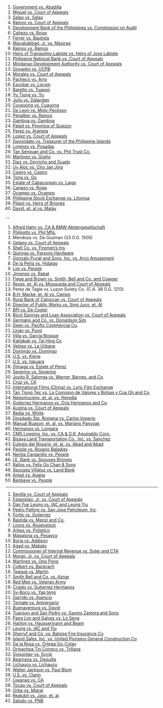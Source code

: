 1) [Government vs. Abadilla](CASES/Government%20vs.%20Abadilla.md)
2) [Miguel vs. Court of Appeals](CASES/Miguel%20vs.%20Court%20of%20Appeals.md)
3) [Salao vs. Salao](CASES/Salao%20vs.%20Salao.md)
5) [Ramos vs. Court of Appeals](CASES/Ramos%20vs.%20Court%20of%20Appeals.md)
6) [Development Bank of the Philippines vs. Commission on Audit](CASES/Development%20Bank%20of%20the%20Philippines%20vs.%20Commission%20on%20Audit.md)
7) [Cañezo vs. Rojas](CASES/Cañezo%20vs.%20Rojas.md)
8) [Ferrer vs. Bautista](CASES/Ferrer%20vs.%20Bautista.md)
9) [Macababbad, Jr. vs. Masirag](CASES/Macababbad,%20Jr.%20vs.%20Masirag.md)
10) [Ramos vs. Ramos](CASES/Ramos%20vs.%20Ramos.md)
11) [Heirs of Tranquilino Labiste vs. Heirs of Jose Labiste](CASES/Heirs%20of%20Tranquilino%20Labiste%20vs.%20Heirs%20of%20Jose%20Labiste.md)
12) [Philippine National Bank vs. Court of Appeals](CASES/Philippine%20National%20Bank%20vs.%20Court%20of%20Appeals.md)
13) [Mindanao Development Authority vs. Court of Appeals](CASES/Mindanao%20Development%20Authority%20vs.%20Court%20of%20Appeals.md)
14) [Goyanko vs. UCPB](CASES/Goyanko%20vs.%20UCPB.md)
15) [Morales vs. Court of Appeals](CASES/Morales%20vs.%20Court%20of%20Appeals.md)
16) [Pacheco vs. Arro](CASES/Pacheco%20vs.%20Arro.md)
17) [Escobar vs. Locsin](CASES/Escobar%20vs.%20Locsin.md)
18) [Baretto vs. Tuason](CASES/Baretto%20vs.%20Tuason.md)
19) [Yu Tiong vs. Yu](CASES/Yu%20Tiong%20vs.%20Yu.md)  
20) [Julio vs. Dalandan](CASES/Julio%20vs.%20Dalandan.md)  
21) [Cuyayong vs. Cuayong](CASES/Cuyayong%20vs.%20Cuayong.md)  
22) [De Leon vs. Molo-Peckson](CASES/De%20Leon%20vs.%20Molo-Peckson.md)  
23) [Penalber vs. Ramos](CASES/Penalber%20vs.%20Ramos.md)  
24) [Gamboa vs. Gamboa](CASES/Gamboa%20vs.%20Gamboa.md)  
25) [Palad vs. Province of Quezon](CASES/Palad%20vs.%20Province%20of%20Quezon.md)  
26) [Perez vs. Araneta](CASES/Perez%20vs.%20Araneta.md)  
27) [Lopez vs. Court of Appeals](CASES/Lopez%20vs.%20Court%20of%20Appeals.md)  
28) [Gayondato vs. Treasurer of the Philippine Islands](CASES/Gayondato%20vs.%20Treasurer%20of%20the%20Philippine%20Islands.md)  
29) [Lorenzo vs. Posadas](CASES/Lorenzo%20vs.%20Posadas.md)  
30) [Tan Senguan and Co. vs. Phil Trust Co.](CASES/Tan%20Senguan%20and%20Co.%20vs.%20Phil%20Trust%20Co..md)  
31) [Martinez vs. Graño](CASES/Martinez%20vs.%20Graño.md)  
32) [Diaz vs. Gorricho and Guado](CASES/Diaz%20vs.%20Gorricho%20and%20Guado.md)  
33) [Uy Aloc vs. Cho Jan Jing](CASES/Uy%20Aloc%20vs.%20Cho%20Jan%20Jing.md)  
34) [Castro vs. Castro](CASES/Castro%20vs.%20Castro.md)  
35) [Tong vs. Go](CASES/Tong%20vs.%20Go.md) 
36) [Estate of Cabacungan vs. Laigo](CASES/Estate%20of%20Cabacungan%20vs.%20Laigo.md)
37) [Canezo vs. Rojas](CASES/Canezo%20vs.%20Rojas.md) 
38) [Ocampo vs. Ocampo](CASES/Ocampo%20vs.%20Ocampo.md) 
39) [Philippine Stock Exchange vs. Litonjua](CASES/Philippine%20Stock%20Exchange%20vs.%20Litonjua.md) 
40) [Pilapil vs. Heirs of Briones](CASES/Pilapil%20vs.%20Heirs%20of%20Briones.md)  
41) [David, et. al vs. Malay](CASES/David,%20et.%20al%20vs.%20Malay.md)

--

1) [Alfred Hahn vs. CA & BMW-Aktiengesellschaft](CASES/Alfred%20Hahn%20vs.%20CA%20&%20BMW-Aktiengesellschaft.md) 
2) [Philpotts vs. Phil Mfg.](CASES/Philpotts%20vs.%20Phil%20Mfg..md) 
3) Mendoza vs. De Guzman (33 O.G. 1505)  
4) [Gelano vs. Court of Appeals](CASES/Gelano%20vs.%20Court%20of%20Appeals.md) 
5) [Shell Co. vs. Firemen’s Ins](CASES/Shell%20Co.%20vs.%20Firemen’s%20Ins.md). 
6) [Quiroga vs. Parsons Hardware](CASES/Quiroga%20vs.%20Parsons%20Hardware.md) 
7) [Gonzalo Puyat and Sons, Inc. vs. Arco Amusement](CASES/Gonzalo%20Puyat%20and%20Sons,%20Inc.%20vs.%20Arco%20Amusement.md) 
8) [De la Peña vs. Hidalgo](CASES/De%20la%20Peña%20vs.%20Hidalgo.md) 
9) [Lim vs. People](CASES/Lim%20vs.%20People.md) 
10) [Jimenez vs. Rabat](CASES/Jimenez%20vs.%20Rabat.md) 
11) [Fiege and Brown vs. Smith, Bell and Co. and Cowper](CASES/Fiege%20and%20Brown%20vs.%20Smith,%20Bell%20and%20Co.%20and%20Cowper.md) 
12) [Reyes, et. Al vs. Mosqueda and Court of Appeals](CASES/Reyes,%20et.%20Al%20vs.%20Mosqueda%20and%20Court%20of%20Appeals.md) 
13) Perez de Tagle vs. Luzon Surety Co. (C.A. 38 O.G. 1213)  
14) [B.H. Macke, et. Al vs. Camps](CASES/B.H.%20Macke,%20et.%20Al%20vs.%20Camps.md)   
15) [Rural Bank of Caloocan vs. Court of Appeals](CASES/Rural%20Bank%20of%20Caloocan%20vs.%20Court%20of%20Appeals.md) 
16) [Director of Public Works vs. Sing Juco, et. Al](CASES/Director%20of%20Public%20Works%20vs.%20Sing%20Juco,%20et.%20Al.md) 
17) [BPI vs. De Coster](CASES/BPI%20vs.%20De%20Coster.md) 
18) [Bicol Savings and Loan Association vs. Court of Appeals](CASES/Bicol%20Savings%20and%20Loan%20Association%20vs.%20Court%20of%20Appeals.md)
19) [Germann and Co. vs. Donaldson Sim](CASES/Germann%20and%20Co.%20vs.%20Donaldson%20Sim.md) 
20) [Deen vs. Pacific Commercial Co](CASES/Deen%20vs.%20Pacific%20Commercial%20Co.md).
21) [Linan vs. Puno](CASES/Linan%20vs.%20Puno.md)
22) [Villa vs. Garcia Bosque](CASES/Villa%20vs.%20Garcia%20Bosque.md) 
23) [Katigbak vs. Tai Hing Co](CASES/Katigbak%20vs.%20Tai%20Hing%20Co.md) 
24) [Veloso vs. La Urbana](CASES/Veloso%20vs.%20La%20Urbana.md)  
25) [Domingo vs. Domingo](CASES/Domingo%20vs.%20Domingo.md)
26) [U.S. vs. Kiene](CASES/U.S.%20vs.%20Kiene.md) 
27) [U.S. vs. Igpuara](CASES/U.S.%20vs.%20Igpuara.md) 
28) [Ojinaga vs. Estate of Perez](CASES/Ojinaga%20vs.%20Estate%20of%20Perez.md)
29) [Severino vs. Severino](CASES/Severino%20vs.%20Severino.md) 
30) [Jovito R. Salonga vs. Warner, Barnes, and Co](CASES/Jovito%20R.%20Salonga%20vs.%20Warner,%20Barnes,%20and%20Co.md).
31) [Cruz vs. CA](CASES/Cruz%20vs.%20CA.md) 
32) [International Films (China) vs. Lyric Film Exchange](CASES/International%20Films%20(China)%20vs.%20Lyric%20Film%20Exchange.md) 
33) [Tan Tiong Tec vs. La Comision de Valores y Bolsas y Cua Oh and Co](CASES/Tan%20Tiong%20Tec%20vs.%20La%20Comision%20de%20Valores%20y%20Bolsas%20y%20Cua%20Oh%20and%20Co.md). 
34) [Nepomuceno, et. al. vs. Heredia](CASES/Nepomuceno,%20et.%20al.%20vs.%20Heredia.md) 
35) [Gutierrez Hermanos vs. Oria Hermanos and Co](CASES/Gutierrez%20Hermanos%20vs.%20Oria%20Hermanos%20and%20Co.md). 
36) [Austria vs. Court of Appeals](CASES/Austria%20vs.%20Court%20of%20Appeals.md) 
37) [Bedia vs. White](CASES/Bedia%20vs.%20White.md)  
38) [Diosdado Sta. Romana vs. Carlos Imperio](CASES/Diosdado%20Sta.%20Romana%20vs.%20Carlos%20Imperio.md)
39) [Manual Buason, et. al. vs. Mariano Panuyas](CASES/Manual%20Buason,%20et.%20al.%20vs.%20Mariano%20Panuyas.md) 
40) [Hermanos vs. Longara](CASES/Hermanos%20vs.%20Longara.md) 
41) [CMS Logging, Inc. vs. CA & D.R. Aguinaldo Corp.](CASES/CMS%20Logging,%20Inc.%20vs.%20CA%20&%20D.R.%20Aguinaldo%20Corp..md)  
42) [Bisaya Land Transportation Co., Inc. vs. Sanchez](CASES/Bisaya%20Land%20Transportation%20Co.,%20Inc.%20vs.%20Sanchez.md) 
43) [Eulogio del Rosario, et. al. vs. Abad and Abad](CASES/Eulogio%20del%20Rosario,%20et.%20al.%20vs.%20Abad%20and%20Abad.md) 
44) [People vs. Rosario Baladjay](CASES/People%20vs.%20Rosario%20Baladjay.md) 
45) [Nenita Carganillo vs. People](CASES/Nenita%20Carganillo%20vs.%20People.md) 
46) [I.E. Bank vs. Spouses Briones](CASES/I.E.%20Bank%20vs.%20Spouses%20Briones.md) 
47) [Rallos vs. Felix Go Chan & Sons](CASES/Rallos%20vs.%20Felix%20Go%20Chan%20&%20Sons.md) 
48) [Spouses Villaluz vs. Land Bank](CASES/Spouses%20Villaluz%20vs.%20Land%20Bank.md) 
49) [Ampil vs. Agana](CASES/Ampil%20vs.%20Agana.md) 
50) [Benbaye vs. People](CASES/Benbaye%20vs.%20People.md)

---

1) [Sevilla vs. Court of Appeals](CASES/Sevilla%20vs.%20Court%20of%20Appeals.md) 
2) [Estanislao, Jr. vs. Court of Appeals](CASES/Estanislao,%20Jr.%20vs.%20Court%20of%20Appeals.md) 
3) [Dan Fue Leung vs. IAC and Leung Yiu](CASES/Dan%20Fue%20Leung%20vs.%20IAC%20and%20Leung%20Yiu.md)
4) [Pedro Palting vs. San Jose Petroleum, Inc](CASES/Pedro%20Palting%20vs.%20San%20Jose%20Petroleum,%20Inc.md). 
5) [Fortis vs. Gutierrez](CASES/Fortis%20vs.%20Gutierrez.md) 
6) [Bastida vs. Menzi and Co.](CASES/Bastida%20vs.%20Menzi%20and%20Co..md)
7) [Lyons vs. Rosenstock](CASES/Lyons%20vs.%20Rosenstock.md) 
8) [Arbes vs. Polistico](CASES/Arbes%20vs.%20Polistico.md) 
9) [Magalona vs. Pesayco](CASES/Magalona%20vs.%20Pesayco.md)
10) [Borja vs. Addison](CASES/Borja%20vs.%20Addison.md)
11) [Agad vs. Mabato](CASES/Agad%20vs.%20Mabato.md)
12) [Commissioner of Internal Revenue vs. Suter and CTA](CASES/Commissioner%20of%20Internal%20Revenue%20vs.%20Suter%20and%20CTA.md) 
13) [Moran, Jr. vs. Court of Appeals](CASES/Moran,%20Jr.%20vs.%20Court%20of%20Appeals.md)
14) [Martinez vs. Ong Pong](CASES/Martinez%20vs.%20Ong%20Pong.md) 
15) [Colbert vs. Backrach](CASES/Colbert%20vs.%20Backrach.md) 
16) [Teague vs. Martin](CASES/Teague%20vs.%20Martin.md) 
17) [Smith Bell and Co. vs. Aznar](CASES/Smith%20Bell%20and%20Co.%20vs.%20Aznar.md)
18) [Red Men vs. Veteran Army](CASES/Red%20Men%20vs.%20Veteran%20Army.md) 
19) [Criado vs. Gutierrez Hermanos](CASES/Criado%20vs.%20Gutierrez%20Hermanos.md) 
20) [Sy-Boco vs. Yap teng](CASES/Sy-Boco%20vs.%20Yap%20teng.md)
21) [Garrido vs. Asencio](CASES/Garrido%20vs.%20Asencio.md) 
22) [Ternate vs. Aniversario](CASES/Ternate%20vs.%20Aniversario.md) 
23) [Buenaventura vs. David](CASES/Buenaventura%20vs.%20David.md) 
24) [Tuanson and San Pedro vs. Gavino Zamora and Sons](CASES/Tuanson%20and%20San%20Pedro%20vs.%20Gavino%20Zamora%20and%20Sons.md)
25) [Pang Lim and Galvez vs. Lo Seng](CASES/Pang%20Lim%20and%20Galvez%20vs.%20Lo%20Seng.md) 
26) [Hanlon vs. Haussermann and Beam](CASES/Hanlon%20vs.%20Haussermann%20and%20Beam.md)
27) [Leung vs. IAC and Yiu](CASES/Leung%20vs.%20IAC%20and%20Yiu.md)
28) [Sharruf and Co. vs. Baloise Fire Insurance Co](CASES/Sharruf%20and%20Co.%20vs.%20Baloise%20Fire%20Insurance%20Co.md)
29) [Island Sales, Inc. vs. United Pioneers General Construction Co](CASES/Island%20Sales,%20Inc.%20vs.%20United%20Pioneers%20General%20Construction%20Co.md)
30) [De la Rosa vs. Ortega Go-Cotay](CASES/De%20la%20Rosa%20vs.%20Ortega%20Go-Cotay.md) 
31) [Ormachea Tin Congco vs. Trillana](CASES/Ormachea%20Tin%20Congco%20vs.%20Trillana.md)
32) [Goquiolay vs. Sycip](CASES/Goquiolay%20vs.%20Sycip.md)
33) [Bearneza vs. Dequilla](CASES/Bearneza%20vs.%20Dequilla.md)
34) [Lichauco vs. Lichauco](CASES/Lichauco%20vs.%20Lichauco.md)
35) [Walter Jackson vs. Paul Blum](CASES/Walter%20Jackson%20vs.%20Paul%20Blum.md)
36) [U.S. vs. Clarin](CASES/U.S.%20vs.%20Clarin.md)
37) [Liwanag vs. CA](CASES/Liwanag%20vs.%20CA.md) 
38) [Tocao vs. Court of Appeals](CASES/Tocao%20vs.%20Court%20of%20Appeals.md) 
39) [Orbe vs. Miaral](CASES/Orbe%20vs.%20Miaral.md) 
40) [Realubit vs. Jaso, et. al](CASES/Realubit%20vs.%20Jaso,%20et.%20al.md).
41) [Saludo vs. PNB](CASES/Saludo%20vs.%20PNB.md)